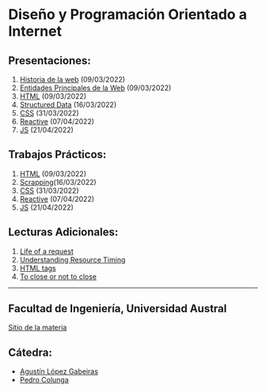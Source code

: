 # Diseño y Programación Orientado a Internet

## Presentaciones:

1. [Historia de la web](history) (09/03/2022)
2. [Entidades Principales de la Web](entities) (09/03/2022)
3. [HTML](html) (09/03/2022)
4. [Structured Data](structured-data) (16/03/2022)
5. [CSS](styles) (31/03/2022)
6. [Reactive](reactive) (07/04/2022)
7. [JS](js) (21/04/2022)

## Trabajos Prácticos:

1. [HTML](practice/html) (09/03/2022)
2. [Scrapping](practice/scrapping)(16/03/2022)
3. [CSS](practice/styles) (31/03/2022)
4. [Reactive](practice/reactive) (07/04/2022)
5. [JS](practice/js) (21/04/2022)
<!-- 4. [JS++](practice/js++) (01/04/2020) -->

<!-- 6. [RestApi](practice/restapi) (15/04/2020) -->
<!-- 6. [Visualization](practice/visualization) (skip) -->
<!-- 7. [Serverless](practice/serverless) (22/04/2020) -->
<!-- 8. [Batalla Naval](practice/papoy) (05/05/2020) -->


<!-- ## Presentaciones -->
<!-- 1. Webpack & babel -->
<!-- 2. ReactJs, Angular 2, Polymer -->
<!-- 3. Styling steroids (less, sass, scss) and frameworks (Pure, Bootstrap, Bulma). -->
<!-- 4. Unit testing with Jest and E2E testing with Webdriver -->
<!-- 5. Play, Nodejs+Express, AkkaHttp, Micronaut, Spring Boot -->
<!-- 6. Benchmarking tools and best practices -->
<!-- 7. Rxjs -->
<!-- 8. GraphQL -->
<!-- 9. Cloud service -->

## Lecturas Adicionales:

1. [Life of a request](http://igoro.com/archive/what-really-happens-when-you-navigate-to-a-url)
2. [Understanding Resource Timing](https://developers.google.com/web/tools/chrome-devtools/network-performance/understanding-resource-timing)
2. [HTML tags](http://www.w3schools.com/tags)
3. [To close or not to close](http://www.colorglare.com/2014/02/03/to-close-or-not-to-close.html)
<!-- 4. [REST API best practices](https://www.merixstudio.com/blog/best-practices-rest-api-development/) -->

---

## Facultad de Ingeniería, Universidad Austral

[Sitio de la materia](http://facultaddeingenieria.github.io/dpoi)

## Cátedra:

* [Agustín López Gabeiras](//github.com/agustinlg)
* [Pedro Colunga](//github.com/pcolunga)
